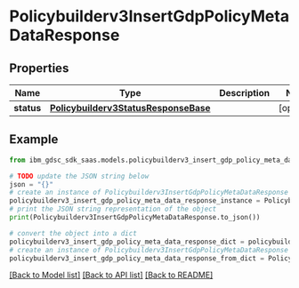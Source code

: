# Policybuilderv3InsertGdpPolicyMetaDataResponse


## Properties

Name | Type | Description | Notes
------------ | ------------- | ------------- | -------------
**status** | [**Policybuilderv3StatusResponseBase**](Policybuilderv3StatusResponseBase.md) |  | [optional] 

## Example

```python
from ibm_gdsc_sdk_saas.models.policybuilderv3_insert_gdp_policy_meta_data_response import Policybuilderv3InsertGdpPolicyMetaDataResponse

# TODO update the JSON string below
json = "{}"
# create an instance of Policybuilderv3InsertGdpPolicyMetaDataResponse from a JSON string
policybuilderv3_insert_gdp_policy_meta_data_response_instance = Policybuilderv3InsertGdpPolicyMetaDataResponse.from_json(json)
# print the JSON string representation of the object
print(Policybuilderv3InsertGdpPolicyMetaDataResponse.to_json())

# convert the object into a dict
policybuilderv3_insert_gdp_policy_meta_data_response_dict = policybuilderv3_insert_gdp_policy_meta_data_response_instance.to_dict()
# create an instance of Policybuilderv3InsertGdpPolicyMetaDataResponse from a dict
policybuilderv3_insert_gdp_policy_meta_data_response_from_dict = Policybuilderv3InsertGdpPolicyMetaDataResponse.from_dict(policybuilderv3_insert_gdp_policy_meta_data_response_dict)
```
[[Back to Model list]](../README.md#documentation-for-models) [[Back to API list]](../README.md#documentation-for-api-endpoints) [[Back to README]](../README.md)


